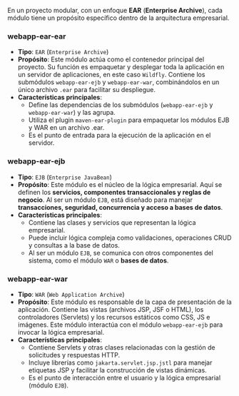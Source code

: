 <p>En un proyecto modular, con un enfoque <b>EAR</b> (<b>Enterprise Archive</b>), cada módulo tiene un propósito específico dentro de la arquitectura empresarial.</p>

<h3>webapp-ear-ear</h3>

- <b>Tipo</b>: `EAR` (`Enterprise Archive`)
- <b>Propósito</b>:
Este módulo actúa como el contenedor principal del proyecto. Su función es empaquetar y desplegar toda la aplicación en un servidor de aplicaciones, en este caso `Wildfly`. Contiene los submódulos `webapp-ear-ejb` y `webapp-ear-war`, combinándolos en un único archivo `.ear` para facilitar su despliegue.
- <b>Características principales</b>:
  - Define las dependencias de los submódulos (`webapp-ear-ejb` y `webapp-ear-war`) y las agrupa.
  - Utiliza el plugin `maven-ear-plugin` para empaquetar los módulos EJB y WAR en un archivo .ear.
  - Es el punto de entrada para la ejecución de la aplicación en el servidor.

<h3>webapp-ear-ejb</h3>

- <b>Tipo</b>: `EJB` (`Enterprise JavaBean`)
- <b>Propósito</b>:
Este módulo es el núcleo de la lógica empresarial. Aquí se definen los <b>servicios, componentes transaccionales y reglas de negocio</b>. Al ser un módulo `EJB`, está diseñado para manejar <b>transacciones, seguridad, concurrencia y acceso a bases de datos</b>.
- <b>Características principales</b>:
  - Contiene las clases y servicios que representan la lógica empresarial.
  - Puede incluir lógica compleja como validaciones, operaciones CRUD y consultas a la base de datos.
  - Al ser un módulo `EJB`, se comunica con otros componentes del sistema, como el módulo `WAR` o <b>bases de datos</b>.
 
<h3>webapp-ear-war</h3>

- <b>Tipo</b>: `WAR` (`Web Application Archive`)
- <b>Propósito</b>:
Este módulo es responsable de la capa de presentación de la aplicación. Contiene las vistas (archivos JSP, JSF o HTML), los controladores (Servlets) y los recursos estáticos como CSS, JS e imágenes. Este módulo interactúa con el módulo `webapp-ear-ejb` para invocar la lógica empresarial.
- <b>Características principales</b>:
  - Contiene Servlets y otras clases relacionadas con la gestión de solicitudes y respuestas HTTP.
  - Incluye librerías como `jakarta.servlet.jsp.jstl` para manejar etiquetas JSP y facilitar la construcción de vistas dinámicas.
  - Es el punto de interacción entre el usuario y la lógica empresarial (módulo `EJB`).
